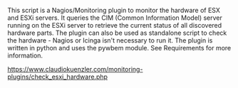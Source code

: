 This script is a Nagios/Monitoring plugin to monitor the hardware of ESX and ESXi servers. It queries the CIM (Common Information Model) server running on the ESXi server to retrieve the current status of all discovered hardware parts. The plugin can also be used as standalone script to check the hardware - Nagios or Icinga isn't necessary to run it. The plugin is written in python and uses the pywbem module. See Requirements for more information.


https://www.claudiokuenzler.com/monitoring-plugins/check_esxi_hardware.php
